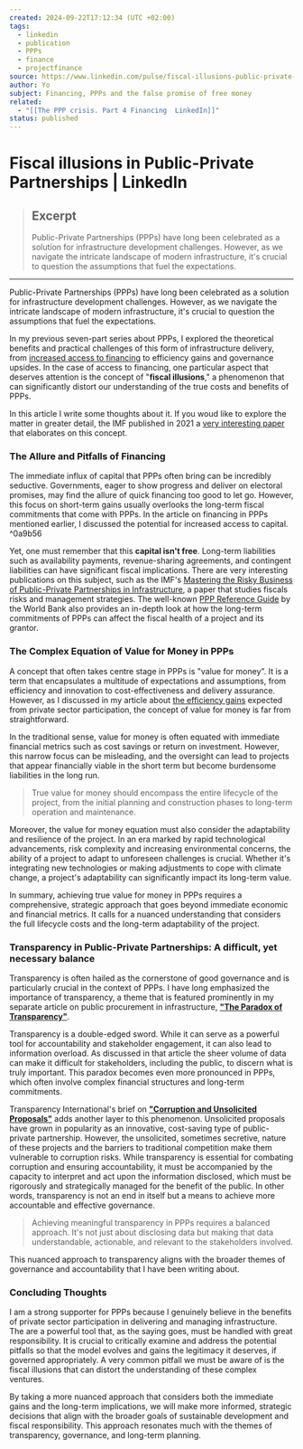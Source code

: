 ```yaml
---
created: 2024-09-22T17:12:34 (UTC +02:00)
tags:
  - linkedin
  - publication
  - PPPs
  - finance
  - projectfinance
source: https://www.linkedin.com/pulse/fiscal-illusions-public-private-partnerships-jose-cordovilla/
author: Yo
subject: Financing, PPPs and the false promise of free money
related:
  - "[[The PPP crisis. Part 4 Financing  LinkedIn]]"
status: published
---
```


# Fiscal illusions in Public-Private Partnerships | LinkedIn

> ## Excerpt
> Public-Private Partnerships (PPPs) have long been celebrated as a solution for infrastructure development challenges. However, as we navigate the intricate landscape of modern infrastructure, it's crucial to question the assumptions that fuel the expectations.

---
Public-Private Partnerships (PPPs) have long been celebrated as a solution for infrastructure development challenges. However, as we navigate the intricate landscape of modern infrastructure, it's crucial to question the assumptions that fuel the expectations.

In my previous seven-part series about PPPs, I explored the theoretical benefits and practical challenges of this form of infrastructure delivery, from [increased access to financing](https://www.linkedin.com/pulse/ppp-crisis-part-four-financing-jose-cordovilla/) to efficiency gains and governance upsides. In the case of access to financing, one particular aspect that deserves attention is the concept of "**fiscal illusions**," a phenomenon that can significantly distort our understanding of the true costs and benefits of PPPs.

In this article I write some thoughts about it. If you woud like to explore the matter in greater detail, the IMF published in 2021 a [very interesting paper](https://www.imf.org/en/Publications/Departmental-Papers-Policy-Papers/Issues/2021/05/10/Mastering-the-Risky-Business-of-Public-Private-Partnerships-in-Infrastructure-50335) that elaborates on this concept.

### The Allure and Pitfalls of Financing

The immediate influx of capital that PPPs often bring can be incredibly seductive. Governments, eager to show progress and deliver on electoral promises, may find the allure of quick financing too good to let go. However, this focus on short-term gains usually overlooks the long-term fiscal commitments that come with PPPs. In the article on financing in PPPs mentioned earlier, I discussed the potential for increased access to capital. ^0a9b56

Yet, one must remember that this **capital isn't free**. Long-term liabilities such as availability payments, revenue-sharing agreements, and contingent liabilities can have significant fiscal implications. There are very interesting publications on this subject, such as the IMF's [Mastering the Risky Business of Public-Private Partnerships in Infrastructure](https://www.imf.org/en/Publications/Departmental-Papers-Policy-Papers/Issues/2021/05/10/Mastering-the-Risky-Business-of-Public-Private-Partnerships-in-Infrastructure-50335), a paper that studies fiscals risks and management strategies. The well-known [PPP Reference Guide](https://ppp.worldbank.org/public-private-partnership/library/public-private-partnerships-reference-guide-version-30) by the World Bank also provides an in-depth look at how the long-term commitments of PPPs can affect the fiscal health of a project and its grantor.

### The Complex Equation of Value for Money in PPPs

A concept that often takes centre stage in PPPs is "value for money". It is a term that encapsulates a multitude of expectations and assumptions, from efficiency and innovation to cost-effectiveness and delivery assurance. However, as I discussed in my article about [the efficiency gains](https://www.linkedin.com/pulse/ppp-crisis-part-five-efficiency-jose-cordovilla/) expected from private sector participation, the concept of value for money is far from straightforward.

In the traditional sense, value for money is often equated with immediate financial metrics such as cost savings or return on investment. However, this narrow focus can be misleading, and the oversight can lead to projects that appear financially viable in the short term but become burdensome liabilities in the long run.

> True value for money should encompass the entire lifecycle of the project, from the initial planning and construction phases to long-term operation and maintenance.

Moreover, the value for money equation must also consider the adaptability and resilience of the project. In an era marked by rapid technological advancements, risk complexity and increasing environmental concerns, the ability of a project to adapt to unforeseen challenges is crucial. Whether it's integrating new technologies or making adjustments to cope with climate change, a project's adaptability can significantly impact its long-term value.

In summary, achieving true value for money in PPPs requires a comprehensive, strategic approach that goes beyond immediate economic and financial metrics. It calls for a nuanced understanding that considers the full lifecycle costs and the long-term adaptability of the project.

### Transparency in Public-Private Partnerships: A difficult, yet necessary balance

Transparency is often hailed as the cornerstone of good governance and is particularly crucial in the context of PPPs. I have long emphasized the importance of transparency, a theme that is featured prominently in my separate article on public procurement in infrastructure, [**"The Paradox of Transparency"**](https://www.linkedin.com/pulse/paradox-transparency-jose-cordovilla/).

Transparency is a double-edged sword. While it can serve as a powerful tool for accountability and stakeholder engagement, it can also lead to information overload. As discussed in that article the sheer volume of data can make it difficult for stakeholders, including the public, to discern what is truly important. This paradox becomes even more pronounced in PPPs, which often involve complex financial structures and long-term commitments.

Transparency International's brief on [**"Corruption and Unsolicited Proposals"**](https://knowledgehub.transparency.org/helpdesk/corruption-and-unsolicited-proposals-risks-accountability-and-best-practices) adds another layer to this phenomenon. Unsolicited proposals have grown in popularity as an innovative, cost-saving type of public-private partnership. However, the unsolicited, sometimes secretive, nature of these projects and the barriers to traditional competition make them vulnerable to corruption risks. While transparency is essential for combating corruption and ensuring accountability, it must be accompanied by the capacity to interpret and act upon the information disclosed, which must be rigorously and strategically managed for the benefit of the public. In other words, transparency is not an end in itself but a means to achieve more accountable and effective governance.

> Achieving meaningful transparency in PPPs requires a balanced approach. It's not just about disclosing data but making that data understandable, actionable, and relevant to the stakeholders involved.

This nuanced approach to transparency aligns with the broader themes of governance and accountability that I have been writing about.

### Concluding Thoughts

I am a strong supporter for PPPs because I genuinely believe in the benefits of private sector participation in delivering and managing infrastructure. The are a powerful tool that, as the saying goes, must be handled with great responsibility. It is crucial to critically examine and address the potential pitfalls so that the model evolves and gains the legitimacy it deserves, if governed appropriately. A very common pitfall we must be aware of is the fiscal illusions that can distort the understanding of these complex ventures.

By taking a more nuanced approach that considers both the immediate gains and the long-term implications, we will make more informed, strategic decisions that align with the broader goals of sustainable development and fiscal responsibility. This approach resonates much with the themes of transparency, governance, and long-term planning.
